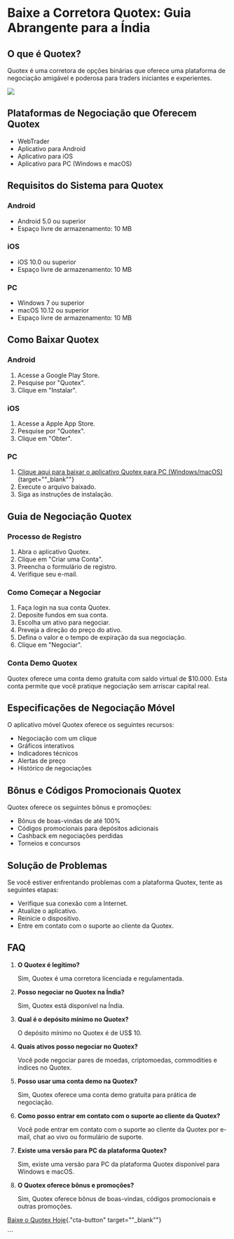 # Baixe a Corretora Quotex: Guia Abrangente para a Índia

## O que é Quotex?

Quotex é uma corretora de opções binárias que oferece uma plataforma de
negociação amigável e poderosa para traders iniciantes e experientes.

[![](https://static.quotex.io/files/4_en/300_250.jpg)](https://traff.sbs/brokerqxlid)

## Plataformas de Negociação que Oferecem Quotex

-   WebTrader
-   Aplicativo para Android
-   Aplicativo para iOS
-   Aplicativo para PC (Windows e macOS)

## Requisitos do Sistema para Quotex

### Android

-   Android 5.0 ou superior
-   Espaço livre de armazenamento: 10 MB

### iOS

-   iOS 10.0 ou superior
-   Espaço livre de armazenamento: 10 MB

### PC

-   Windows 7 ou superior
-   macOS 10.12 ou superior
-   Espaço livre de armazenamento: 10 MB

## Como Baixar Quotex

### Android

1.  Acesse a Google Play Store.
2.  Pesquise por "Quotex".
3.  Clique em "Instalar".

### iOS

1.  Acesse a Apple App Store.
2.  Pesquise por "Quotex".
3.  Clique em "Obter".

### PC

1.  [Clique aqui para baixar o aplicativo Quotex para PC
    (Windows/macOS)](\%22https://traff.sbs/brokerqxsignup\%22){target=""_blank""}
2.  Execute o arquivo baixado.
3.  Siga as instruções de instalação.

## Guia de Negociação Quotex

### Processo de Registro

1.  Abra o aplicativo Quotex.
2.  Clique em "Criar uma Conta".
3.  Preencha o formulário de registro.
4.  Verifique seu e-mail.

### Como Começar a Negociar

1.  Faça login na sua conta Quotex.
2.  Deposite fundos em sua conta.
3.  Escolha um ativo para negociar.
4.  Preveja a direção do preço do ativo.
5.  Defina o valor e o tempo de expiração da sua negociação.
6.  Clique em "Negociar".

### Conta Demo Quotex

Quotex oferece uma conta demo gratuita com saldo virtual de \$10.000.
Esta conta permite que você pratique negociação sem arriscar capital
real.

## Especificações de Negociação Móvel

O aplicativo móvel Quotex oferece os seguintes recursos:

-   Negociação com um clique
-   Gráficos interativos
-   Indicadores técnicos
-   Alertas de preço
-   Histórico de negociações

## Bônus e Códigos Promocionais Quotex

Quotex oferece os seguintes bônus e promoções:

-   Bônus de boas-vindas de até 100%
-   Códigos promocionais para depósitos adicionais
-   Cashback em negociações perdidas
-   Torneios e concursos

## Solução de Problemas

Se você estiver enfrentando problemas com a plataforma Quotex, tente as
seguintes etapas:

-   Verifique sua conexão com a Internet.
-   Atualize o aplicativo.
-   Reinicie o dispositivo.
-   Entre em contato com o suporte ao cliente da Quotex.

## FAQ

1.  **O Quotex é legítimo?**

    Sim, Quotex é uma corretora licenciada e regulamentada.

2.  **Posso negociar no Quotex na Índia?**

    Sim, Quotex está disponível na Índia.

3.  **Qual é o depósito mínimo no Quotex?**

    O depósito mínimo no Quotex é de US\$ 10.

4.  **Quais ativos posso negociar no Quotex?**

    Você pode negociar pares de moedas, criptomoedas, commodities e
    índices no Quotex.

5.  **Posso usar uma conta demo na Quotex?**

    Sim, Quotex oferece uma conta demo gratuita para prática de
    negociação.

6.  **Como posso entrar em contato com o suporte ao cliente da Quotex?**

    Você pode entrar em contato com o suporte ao cliente da Quotex por
    e-mail, chat ao vivo ou formulário de suporte.

7.  **Existe uma versão para PC da plataforma Quotex?**

    Sim, existe uma versão para PC da plataforma Quotex disponível para
    Windows e macOS.

8.  **O Quotex oferece bônus e promoções?**

    Sim, Quotex oferece bônus de boas-vindas, códigos promocionais e
    outras promoções.

[Baixe o Quotex
Hoje](\%22https://traff.sbs/brokerqxsignup\%22){."cta-button"
target=""_blank""}

\`\`\`

